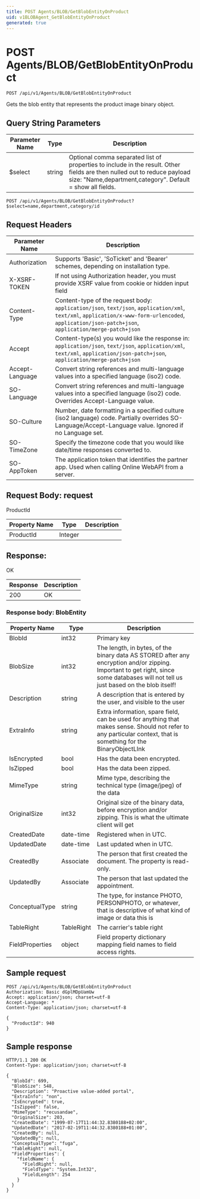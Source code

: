 ```yaml
---
title: POST Agents/BLOB/GetBlobEntityOnProduct
uid: v1BLOBAgent_GetBlobEntityOnProduct
generated: true
---
```


# POST Agents/BLOB/GetBlobEntityOnProduct

```http
POST /api/v1/Agents/BLOB/GetBlobEntityOnProduct
```

Gets the blob entity that represents the product image binary object.







## Query String Parameters

| Parameter Name | Type |  Description |
|----------------|------|--------------|
| $select | string |  Optional comma separated list of properties to include in the result. Other fields are then nulled out to reduce payload size: "Name,department,category". Default = show all fields. |

```http
POST /api/v1/Agents/BLOB/GetBlobEntityOnProduct?$select=name,department,category/id
```


## Request Headers

| Parameter Name | Description |
|----------------|-------------|
| Authorization  | Supports 'Basic', 'SoTicket' and 'Bearer' schemes, depending on installation type. |
| X-XSRF-TOKEN   | If not using Authorization header, you must provide XSRF value from cookie or hidden input field |
| Content-Type | Content-type of the request body: `application/json`, `text/json`, `application/xml`, `text/xml`, `application/x-www-form-urlencoded`, `application/json-patch+json`, `application/merge-patch+json` |
| Accept         | Content-type(s) you would like the response in: `application/json`, `text/json`, `application/xml`, `text/xml`, `application/json-patch+json`, `application/merge-patch+json` |
| Accept-Language | Convert string references and multi-language values into a specified language (iso2) code. |
| SO-Language | Convert string references and multi-language values into a specified language (iso2) code. Overrides Accept-Language value. |
| SO-Culture | Number, date formatting in a specified culture (iso2 language) code. Partially overrides SO-Language/Accept-Language value. Ignored if no Language set. |
| SO-TimeZone | Specify the timezone code that you would like date/time responses converted to. |
| SO-AppToken | The application token that identifies the partner app. Used when calling Online WebAPI from a server. |

## Request Body: request 

ProductId 

| Property Name | Type |  Description |
|----------------|------|--------------|
| ProductId | Integer |  |

## Response:

OK

| Response | Description |
|----------------|-------------|
| 200 | OK |

### Response body: BlobEntity

| Property Name | Type |  Description |
|----------------|------|--------------|
| BlobId | int32 | Primary key |
| BlobSize | int32 | The length, in bytes, of the binary data AS STORED after any encryption and/or zipping. Important to get right, since some databases will not tell us just based on the blob itself! |
| Description | string | A description that is entered by the user, and visible to the user |
| ExtraInfo | string | Extra information, spare field, can be used for anything that makes sense. Should not refer to any particular context, that is something for the BinaryObjectLInk |
| IsEncrypted | bool | Has the data been encrypted. |
| IsZipped | bool | Has the data been zipped. |
| MimeType | string | Mime type, describing the technical type (image/jpeg) of the data |
| OriginalSize | int32 | Original size of the binary data, before encryption and/or zipping. This is what the ultimate client will get |
| CreatedDate | date-time | Registered when  in UTC. |
| UpdatedDate | date-time | Last updated when  in UTC. |
| CreatedBy | Associate | The person that first created the document. The property is read-only. |
| UpdatedBy | Associate | The person that last updated the appointment. |
| ConceptualType | string | The type, for instance PHOTO, PERSONPHOTO, or whatever, that is descriptive of what kind of image or data this is |
| TableRight | TableRight | The carrier's table right |
| FieldProperties | object | Field property dictionary mapping field names to field access rights. |

## Sample request

```http!
POST /api/v1/Agents/BLOB/GetBlobEntityOnProduct
Authorization: Basic dGplMDpUamUw
Accept: application/json; charset=utf-8
Accept-Language: *
Content-Type: application/json; charset=utf-8

{
  "ProductId": 940
}
```

## Sample response

```http_
HTTP/1.1 200 OK
Content-Type: application/json; charset=utf-8

{
  "BlobId": 699,
  "BlobSize": 548,
  "Description": "Proactive value-added portal",
  "ExtraInfo": "non",
  "IsEncrypted": true,
  "IsZipped": false,
  "MimeType": "recusandae",
  "OriginalSize": 203,
  "CreatedDate": "1999-07-17T11:44:32.8380188+02:00",
  "UpdatedDate": "2017-02-19T11:44:32.8380188+01:00",
  "CreatedBy": null,
  "UpdatedBy": null,
  "ConceptualType": "fuga",
  "TableRight": null,
  "FieldProperties": {
    "fieldName": {
      "FieldRight": null,
      "FieldType": "System.Int32",
      "FieldLength": 254
    }
  }
}
```